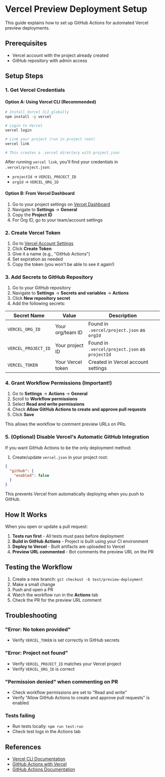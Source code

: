 # Vercel Preview Deployment Setup

This guide explains how to set up GitHub Actions for automated Vercel preview deployments.

## Prerequisites

- Vercel account with the project already created
- GitHub repository with admin access

## Setup Steps

### 1. Get Vercel Credentials

#### Option A: Using Vercel CLI (Recommended)

```bash
# Install Vercel CLI globally
npm install -g vercel

# Login to Vercel
vercel login

# Link your project (run in project root)
vercel link

# This creates a .vercel directory with project.json
```

After running `vercel link`, you'll find your credentials in `.vercel/project.json`:
- `projectId` → `VERCEL_PROJECT_ID`
- `orgId` → `VERCEL_ORG_ID`

#### Option B: From Vercel Dashboard

1. Go to your project settings on [Vercel Dashboard](https://vercel.com/dashboard)
2. Navigate to **Settings** → **General**
3. Copy the **Project ID**
4. For Org ID, go to your team/account settings

### 2. Create Vercel Token

1. Go to [Vercel Account Settings](https://vercel.com/account/tokens)
2. Click **Create Token**
3. Give it a name (e.g., "GitHub Actions")
4. Set expiration as needed
5. Copy the token (you won't be able to see it again!)

### 3. Add Secrets to GitHub Repository

1. Go to your GitHub repository
2. Navigate to **Settings** → **Secrets and variables** → **Actions**
3. Click **New repository secret**
4. Add the following secrets:

| Secret Name | Value | Description |
|-------------|-------|-------------|
| `VERCEL_ORG_ID` | Your org/team ID | Found in `.vercel/project.json` as `orgId` |
| `VERCEL_PROJECT_ID` | Your project ID | Found in `.vercel/project.json` as `projectId` |
| `VERCEL_TOKEN` | Your Vercel token | Created in Vercel account settings |

### 4. Grant Workflow Permissions (Important!)

1. Go to **Settings** → **Actions** → **General**
2. Scroll to **Workflow permissions**
3. Select **Read and write permissions**
4. Check **Allow GitHub Actions to create and approve pull requests**
5. Click **Save**

This allows the workflow to comment preview URLs on PRs.

### 5. (Optional) Disable Vercel's Automatic GitHub Integration

If you want GitHub Actions to be the only deployment method:

1. Create/update `vercel.json` in your project root:

```json
{
  "github": {
    "enabled": false
  }
}
```

This prevents Vercel from automatically deploying when you push to GitHub.

## How It Works

When you open or update a pull request:

1. **Tests run first** - All tests must pass before deployment
2. **Build in GitHub Actions** - Project is built using your CI environment
3. **Deploy to Vercel** - Built artifacts are uploaded to Vercel
4. **Preview URL commented** - Bot comments the preview URL on the PR

## Testing the Workflow

1. Create a new branch: `git checkout -b test/preview-deployment`
2. Make a small change
3. Push and open a PR
4. Watch the workflow run in the **Actions** tab
5. Check the PR for the preview URL comment

## Troubleshooting

### "Error: No token provided"
- Verify `VERCEL_TOKEN` is set correctly in GitHub secrets

### "Error: Project not found"
- Verify `VERCEL_PROJECT_ID` matches your Vercel project
- Verify `VERCEL_ORG_ID` is correct

### "Permission denied" when commenting on PR
- Check workflow permissions are set to "Read and write"
- Verify "Allow GitHub Actions to create and approve pull requests" is enabled

### Tests failing
- Run tests locally: `npm run test:run`
- Check test logs in the Actions tab

## References

- [Vercel CLI Documentation](https://vercel.com/docs/cli)
- [GitHub Actions with Vercel](https://vercel.com/guides/how-can-i-use-github-actions-with-vercel)
- [GitHub Actions Documentation](https://docs.github.com/en/actions)
